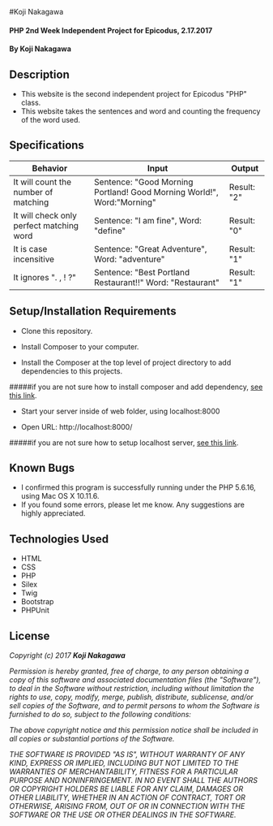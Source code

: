 #Koji Nakagawa

#### PHP 2nd Week Independent Project for Epicodus, 2.17.2017

#### By Koji Nakagawa

## Description
* This website is the second independent project for Epicodus "PHP" class.
* This website takes the sentences and word and counting the frequency of the word used.

## Specifications

|Behavior|Input|Output|
|--------|-----|------|
| It will count the number of matching | Sentence: "Good Morning Portland! Good Morning World!", Word:"Morning" | Result: "2" |
| It will check only perfect matching word| Sentence: "I am fine", Word: "define" | Result: "0" |
| It is case incensitive| Sentence: "Great Adventure", Word: "adventure" | Result: "1"|
| It ignores ". , ! ?" | Sentence: "Best Portland Restaurant!!" Word: "Restaurant"  | Result: "1" |

## Setup/Installation Requirements
* Clone this repository.

* Install Composer to your computer.

* Install the Composer at the top level of project directory to add dependencies to this projects.

#####if you are not sure how to install composer and add dependency, [see this link](https://www.learnhowtoprogram.com/php/object-oriented-php/composer).


* Start your server inside of web folder, using localhost:8000

* Open URL: http://localhost:8000/

#####if you are not sure how to setup localhost server, [see this link](https://www.learnhowtoprogram.com/php/php-basics/meet-the-server).

## Known Bugs
* I confirmed this program is successfully running under the PHP 5.6.16, using Mac OS X 10.11.6.
* If you found some errors, please let me know. Any suggestions are highly appreciated.

## Technologies Used
* HTML
* CSS
* PHP
* Silex
* Twig
* Bootstrap
* PHPUnit

## License

_Copyright (c) 2017 **Koji Nakagawa**_

_Permission is hereby granted, free of charge, to any person obtaining a copy
of this software and associated documentation files (the "Software"), to deal
in the Software without restriction, including without limitation the rights
to use, copy, modify, merge, publish, distribute, sublicense, and/or sell
copies of the Software, and to permit persons to whom the Software is
furnished to do so, subject to the following conditions:_

_The above copyright notice and this permission notice shall be included in all
copies or substantial portions of the Software._

_THE SOFTWARE IS PROVIDED "AS IS", WITHOUT WARRANTY OF ANY KIND, EXPRESS OR
IMPLIED, INCLUDING BUT NOT LIMITED TO THE WARRANTIES OF MERCHANTABILITY,
FITNESS FOR A PARTICULAR PURPOSE AND NONINFRINGEMENT. IN NO EVENT SHALL THE
AUTHORS OR COPYRIGHT HOLDERS BE LIABLE FOR ANY CLAIM, DAMAGES OR OTHER
LIABILITY, WHETHER IN AN ACTION OF CONTRACT, TORT OR OTHERWISE, ARISING FROM,
OUT OF OR IN CONNECTION WITH THE SOFTWARE OR THE USE OR OTHER DEALINGS IN THE
SOFTWARE._
